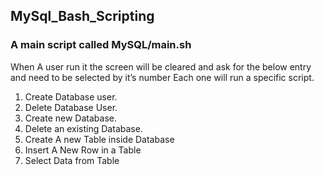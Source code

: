 ## MySql_Bash_Scripting
### A main script called MySQL/main.sh
When A user run it the screen will be cleared and ask for the below entry and need to be selected by it’s
number Each one will run a specific script.

1) Create Database user.
2) Delete Database User.
3) Create new Database.
4) Delete an existing Database.
5) Create A new Table inside Database
6) Insert A New Row in a Table
7) Select Data from Table
